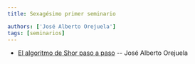 ```yaml
---
title: Sexagésimo primer seminario

authors: ['José Alberto Orejuela']
tags: [seminarios]
---
```



* [El algoritmo de Shor paso a paso](https://git.sr.ht/~josealberto4444/algoritmo-de-shor) -- José Alberto Orejuela

